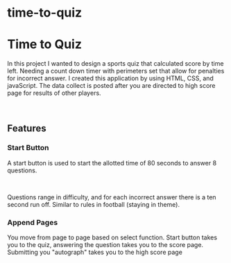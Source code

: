 # time-to-quiz

<main>
<h1>Time to Quiz</h1>
    <p>In this project I wanted to design a sports quiz that calculated score by time left. Needing a count down timer with perimeters set that allow for penalties for incorrect answer. I created this application by using HTML, CSS, and javaScript. The data collect is posted after you are directed to high score page for results of other players.</p>
    <br>

<h2>Features</h2>
    <h3>Start Button</h3>
        <p>A start button is used to start the allotted time of 80 seconds to answer 8 questions.</p>
        <br>
        <p>Questions range in difficulty, and for each incorrect answer there is a ten second run off. Similar to rules in football (staying in theme).</p>
    <h3>Append Pages</h3>
        <p>You move from page to page based on select function. Start button takes you to the quiz, answering the question takes you to the score page. Submitting you "autograph" takes you to the high score page</p>  
</main> 
